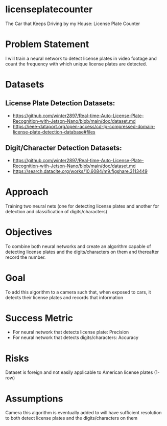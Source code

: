 # licenseplatecounter
The Car that Keeps Driving by my House: License Plate Counter


# Problem Statement
I will train a neural network to detect license plates in video footage and count the frequency with which unique license plates are detected.

# Datasets
## License Plate Detection Datasets:
- https://github.com/winter2897/Real-time-Auto-License-Plate-Recognition-with-Jetson-Nano/blob/main/doc/dataset.md
- https://ieee-dataport.org/open-access/cd-lp-compressed-domain-license-plate-detection-database#files
## Digit/Character Detection Datasets: 
- https://github.com/winter2897/Real-time-Auto-License-Plate-Recognition-with-Jetson-Nano/blob/main/doc/dataset.md
- https://search.datacite.org/works/10.6084/m9.figshare.3113449

# Approach
Training two neural nets (one for detecting license plates and another for detection and classification of digits/characters)

# Objectives
To combine both neural networks and create an algorithm capable of detecting license plates and the digits/characters on them and thereafter record the number.

# Goal
To add this algorithm to a camera such that, when exposed to cars, it detects their license plates and records that information

# Success Metric
- For neural network that detects license plate: Precision
- For neural network that detects digits/characters: Accuracy

# Risks
Dataset is foreign and not easily applicable to American license plates (1-row)

# Assumptions
Camera this algorithm is eventually added to will have sufficient resolution to both detect license plates and the digits/characters on them
